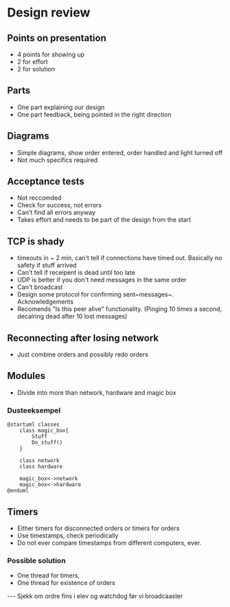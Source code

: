 # Design review

## Points on presentation
-   4 points for showing up
-   2 for effort
-   2 for solution

## Parts
-   One part explaining our design
-   One part feedback, being pointed in the right direction

## Diagrams
-   Simple diagrams, show order entered, order handled and light turned
    off
-   Not much specifics required

## Acceptance tests

-   Not reccomded
-   Check for success, not errors
-   Can\'t find all errors anyway
-   Takes effort and needs to be part of the design from the start

## TCP is shady

-   timeouts in \~ 2 min, can\'t tell if connections have timed out.
    Basically no safety if stuff arrived
-   Can\'t tell if receipent is dead until too late
-   UDP is better if you don\'t need messages in the same order
-   Can\'t broadcast
-   Design some protocol for confirming sent~messages~. Acknowledgements
-   Recomends \"Is this peer alive\" functionality. (Pinging 10 times a
    second, decalring dead after 10 lost messages)

## Reconnecting after losing network

-   Just combine orders and possibly redo orders

## Modules

-   Divide into more than network, hardware and magic box
### Dusteeksempel
```plantuml
@startuml classes
    class magic_box{
        Stuff
        Do_stuff()
    }

    class network
    class hardware

    magic_box<->network
    magic_box<->hardware
@enduml
```

## Timers
-   Either timers for disconnected orders or timers for orders
-   Use timestamps, check periodically
-   Do not ever compare timestamps from different computers, ever.

### Possible solution

-   One thread for timers,
-   One thread for existence of orders

--- Sjekk om ordre fins i elev og watchdog før vi broadcaaster
